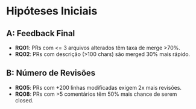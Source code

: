 # Hipóteses Iniciais

## A: Feedback Final
- **RQ01**: PRs com <= 3 arquivos alterados têm taxa de merge >70%.
- **RQ02**: PRs com descrição (>100 chars) são merged 30% mais rápido.

## B: Número de Revisões
- **RQ05**: PRs com +200 linhas modificadas exigem 2x mais revisões.
- **RQ08**: PRs com >5 comentários têm 50% mais chance de serem closed.